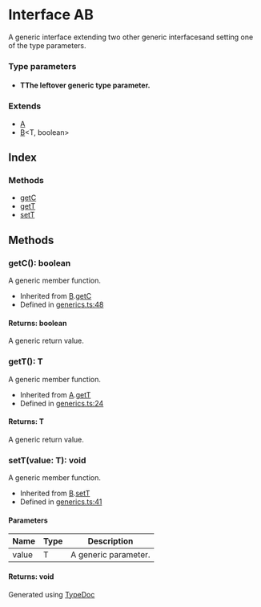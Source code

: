 # Interface AB<T>
A generic interface extending two other generic interfacesand setting one of the type parameters.

### Type parameters

* #### TThe leftover generic type parameter.

### Extends
* [A](_generics_.a.md)<T>
* [B](_generics_.b.md)<T, boolean>

## Index

### Methods
* [getC](_generics_.ab.md#getc)
* [getT](_generics_.ab.md#gett)
* [setT](_generics_.ab.md#sett)

## Methods

### getC(): boolean
A generic member function.  
* Inherited from [B](_generics_.b.md).[getC](_generics_.b.md#getc)
* Defined in [generics.ts:48](https://github.com/kimamula/typedoc/blob/HEAD/examples/basic/src/generics.ts#L48)

#### Returns: boolean
A generic return value.


### getT(): T
A generic member function.  
* Inherited from [A](_generics_.a.md).[getT](_generics_.a.md#gett)
* Defined in [generics.ts:24](https://github.com/kimamula/typedoc/blob/HEAD/examples/basic/src/generics.ts#L24)

#### Returns: T
A generic return value.


### setT(value: T): void
A generic member function.  
* Inherited from [B](_generics_.b.md).[setT](_generics_.b.md#sett)
* Defined in [generics.ts:41](https://github.com/kimamula/typedoc/blob/HEAD/examples/basic/src/generics.ts#L41)


#### Parameters

| Name | Type | Description |
| ---- | ---- | ---- |
| value | T| A generic parameter. |

#### Returns: void


Generated using [TypeDoc](http://typedoc.io)
